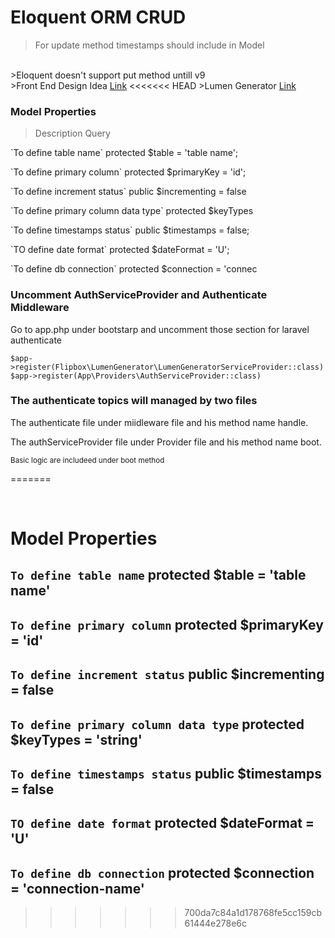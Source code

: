 # Eloquent ORM CRUD
>For update method timestamps should include in Model
<br/>
>Eloquent doesn't support put method untill v9
<br/>
>Front End Design Idea <a href='https://www.elementpack.pro/'>Link</a>
<<<<<<< HEAD
>Lumen Generator <a href='https://github.com/flipboxstudio/lumen-generator'>Link</a>

### Model Properties
> Description  Query

 <p>`To define table name`  protected $table = 'table name'; </p>
 <p>`To define primary column`  protected $primaryKey = 'id';</p>
 <p>`To define increment status` public $incrementing = false</p>
 <p>`To define primary column data type` protected $keyTypes </p>
 <p>`To define timestamps status` public $timestamps = false;</p>
 <p>`TO define date format` protected $dateFormat = 'U'; </p>
 <p>`To define db connection` protected $connection = 'connec</p>

### **Uncomment AuthServiceProvider and Authenticate Middleware**

<p>Go to app.php under bootstarp and uncomment those section for laravel authenticate</p>

```
$app->register(Flipbox\LumenGenerator\LumenGeneratorServiceProvider::class)
$app->register(App\Providers\AuthServiceProvider::class)
```

### **The authenticate topics will managed by two files**
<p>The authenticate file under miidleware file and his method name handle.</p> 
<p>The authServiceProvider file under Provider file and his method name boot.</p>
<small>
Basic logic are includeed under boot method
</small>

=======

<br/>

# Model Properties

## `To define table name`  protected $table = 'table name'
## `To define primary column`  protected $primaryKey = 'id'
## `To define increment status` public $incrementing = false
## `To define primary column data type` protected $keyTypes = 'string'
## `To define timestamps status` public $timestamps = false
## `TO define date format` protected $dateFormat = 'U'
## `To define db connection` protected $connection = 'connection-name'
>>>>>>> 700da7c84a1d178768fe5cc159cb61444e278e6c


